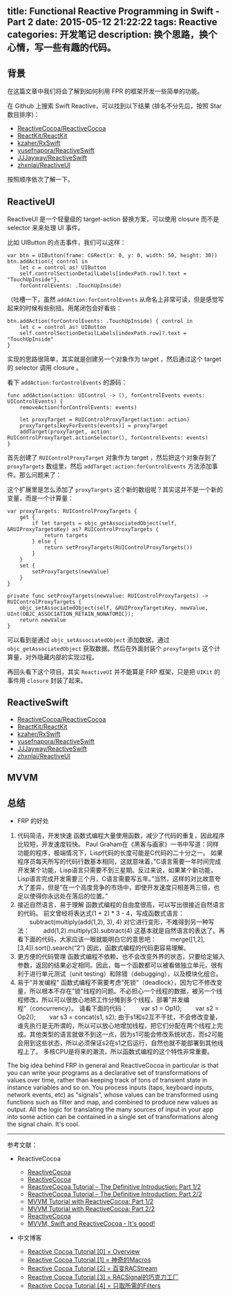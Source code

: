 title: Functional Reactive Programming in Swift - Part 2
date: 2015-05-12 21:22:22
tags: Reactive
categories: 开发笔记
description: 换个思路，换个心情，写一些有趣的代码。
---

## 背景

在这篇文章中我们将会了解到如何利用 FPR 的框架开发一些简单的功能。

在 Github 上搜索 Swift Reactive，可以找到以下结果 (排名不分先后，按照 Star 数目排序)：

- [ReactiveCocoa/ReactiveCocoa](https://github.com/ReactiveCocoa/ReactiveCocoa)
- [ReactKit/ReactKit](https://github.com/ReactKit/ReactKit)
- [kzaher/RxSwift](https://github.com/kzaher/RxSwift)
- [yusefnapora/ReactiveSwift](https://github.com/yusefnapora/ReactiveSwift)
- [JJJayway/ReactiveSwift](https://github.com/JJJayway/ReactiveSwift)
- [zhxnlai/ReactiveUI](https://github.com/zhxnlai/ReactiveUI)

按照顺序依次了解一下。

## ReactiveUI

ReactiveUI 是一个轻量级的 target-action 替换方案，可以使用 closure 而不是 selector 来来处理 UI 事件。

比如 UIButton 的点击事件，我们可以这样：

    var btn = UIButton(frame: CGRect(x: 0, y: 0, width: 50, height: 30))
    btn.addAction({ control in
        let c = control as! UIButton
        self.controlSectionDetailLabels[indexPath.row]?.text = "TouchUpInside"},
        forControlEvents: .TouchUpInside)

（吐槽一下，虽然 `addAction:forControlEvents` 从命名上非常可读，但是感觉写起来的时候有些别扭。用尾闭包会好看些：

    btn.addAction(forControlEvents: .TouchUpInside) { control in
        let c = control as! UIButton
        self.controlSectionDetailLabels[indexPath.row]?.text = "TouchUpInside"
    }

实现的思路很简单，其实就是创建另一个对象作为 target ，然后通过这个 target 的 selector 调用 closure 。

看下 `addAction:forControlEvents` 的源码：

    func addAction(action: UIControl -> (), forControlEvents events: UIControlEvents) {
        removeAction(forControlEvents: events)
        
        let proxyTarget = RUIControlProxyTarget(action: action)
        proxyTargets[keyForEvents(events)] = proxyTarget
        addTarget(proxyTarget, action: RUIControlProxyTarget.actionSelector(), forControlEvents: events)
    }

首先创建了 `RUIControlProxyTarget` 对象作为 target ，然后把这个对象存到了 `proxyTargets` 数组里，然后 `addTarget:action:forControlEvents` 方法添加事件。那么问题来了：

这个扩展里是怎么添加了 `proxyTargets` 这个新的数组呢？其实这并不是一个新的变量，而是一个计算量：

    var proxyTargets: RUIControlProxyTargets {
        get {
            if let targets = objc_getAssociatedObject(self, &RUIProxyTargetsKey) as? RUIControlProxyTargets {
                return targets
            } else {
                return setProxyTargets(RUIControlProxyTargets())
            }
        }
        set {
            setProxyTargets(newValue)
        }
    }

    private func setProxyTargets(newValue: RUIControlProxyTargets) -> RUIControlProxyTargets {
        objc_setAssociatedObject(self, &RUIProxyTargetsKey, newValue, UInt(OBJC_ASSOCIATION_RETAIN_NONATOMIC));
        return newValue
    }

可以看到是通过 `objc_setAssociatedObject` 添加数据，通过 `objc_getAssociatedObject` 获取数据。然后在外面封装个 `proxyTargets` 这个计算量，对外隐藏内部的实现过程。

再回头看下这个项目，其实 `ReactiveUI` 并不能算是 FRP 框架，只是把 `UIKit` 的事件用 `closure` 封装了起来。



## ReactiveSwift








- [ReactiveCocoa/ReactiveCocoa](https://github.com/ReactiveCocoa/ReactiveCocoa)
- [ReactKit/ReactKit](https://github.com/ReactKit/ReactKit)
- [kzaher/RxSwift](https://github.com/kzaher/RxSwift)
- [yusefnapora/ReactiveSwift](https://github.com/yusefnapora/ReactiveSwift)
- [JJJayway/ReactiveSwift](https://github.com/JJJayway/ReactiveSwift)
- [zhxnlai/ReactiveUI](https://github.com/zhxnlai/ReactiveUI)




## MVVM



## 总结

- FRP 的好处
1. 代码简洁，开发快速
函数式编程大量使用函数，减少了代码的重复，因此程序比较短，开发速度较快。
Paul Graham在《黑客与画家》一书中写道：同样功能的程序，极端情况下，Lisp代码的长度可能是C代码的二十分之一。
如果程序员每天所写的代码行数基本相同，这就意味着，”C语言需要一年时间完成开发某个功能，Lisp语言只需要不到三星期。反过来说，如果某个新功能，Lisp语言完成开发需要三个月，C语言需要写五年。”当然，这样的对比故意夸大了差异，但是”在一个高度竞争的市场中，即使开发速度只相差两三倍，也足以使得你永远处在落后的位置。”
2. 接近自然语言，易于理解
函数式编程的自由度很高，可以写出很接近自然语言的代码。
前文曾经将表达式(1 + 2) * 3 - 4，写成函数式语言：
　　subtract(multiply(add(1,2), 3), 4)
对它进行变形，不难得到另一种写法：
　　add(1,2).multiply(3).subtract(4)
这基本就是自然语言的表达了。再看下面的代码，大家应该一眼就能明白它的意思吧：
　　merge([1,2],[3,4]).sort().search(“2”)
因此，函数式编程的代码更容易理解。
3. 更方便的代码管理
函数式编程不依赖、也不会改变外界的状态，只要给定输入参数，返回的结果必定相同。因此，每一个函数都可以被看做独立单元，很有利于进行单元测试（unit testing）和除错（debugging），以及模块化组合。
4. 易于”并发编程”
函数式编程不需要考虑”死锁”（deadlock），因为它不修改变量，所以根本不存在”锁”线程的问题。不必担心一个线程的数据，被另一个线程修改，所以可以很放心地把工作分摊到多个线程，部署”并发编程”（concurrency）。
请看下面的代码：
　　var s1 = Op1();
　　var s2 = Op2();
　　var s3 = concat(s1, s2);
由于s1和s2互不干扰，不会修改变量，谁先执行是无所谓的，所以可以放心地增加线程，把它们分配在两个线程上完成。其他类型的语言就做不到这一点，因为s1可能会修改系统状态，而s2可能会用到这些状态，所以必须保证s2在s1之后运行，自然也就不能部署到其他线程上了。
多核CPU是将来的潮流，所以函数式编程的这个特性非常重要。




The big idea behind FRP in general and ReactiveCocoa in particular is that you can write your programs as a declarative set of transformations of values over time, rather than keeping track of tons of transient state in instance variables and so on. You process inputs (taps, keyboard inputs, network events, etc) as "signals", whose values can be transformed using functions such as filter and map, and combined to produce new values as output. All the logic for translating the many sources of input in your app into some action can be contained in a single set of transformations along the signal chain. It's cool.




***
参考文献：

- ReactiveCocoa
    - [ReactiveCocoa](https://github.com/ReactiveCocoa/ReactiveCocoa)
    - [Reactive​Cocoa](http://nshipster.cn/reactivecocoa/)
    - [ReactiveCocoa Tutorial – The Definitive Introduction: Part 1/2](http://www.raywenderlich.com/62699/reactivecocoa-tutorial-pt1)
    - [ReactiveCocoa Tutorial – The Definitive Introduction: Part 2/2](http://www.raywenderlich.com/62796/reactivecocoa-tutorial-pt2)
    - [MVVM Tutorial with ReactiveCocoa: Part 1/2](http://www.raywenderlich.com/74106/mvvm-tutorial-with-reactivecocoa-part-1)
    - [MVVM Tutorial with ReactiveCocoa: Part 2/2](http://www.raywenderlich.com/74131/mvvm-tutorial-with-reactivecocoa-part-2)
    - [ReactiveCocoa](http://www.alexcurylo.com/blog/2013/03/27/reactivecocoa/)
    - [MVVM, Swift and ReactiveCocoa - It's good!](http://blog.scottlogic.com/2014/07/24/mvvm-reactivecocoa-swift.html)

- 中文博客
    - [Reactive Cocoa Tutorial [0] = Overview](http://blog.sunnyxx.com/2014/03/06/rac_0_overview/)
    - [Reactive Cocoa Tutorial [1] = 神奇的Macros](http://blog.sunnyxx.com/2014/03/06/rac_1_macros/)
    - [Reactive Cocoa Tutorial [2] = 百变RACStream](http://blog.sunnyxx.com/2014/03/06/rac_2_racstream/)
    - [Reactive Cocoa Tutorial [3] = RACSignal的巧克力工厂](http://blog.sunnyxx.com/2014/03/06/rac_3_racsignal/)
    - [Reactive Cocoa Tutorial [4] = 只取所需的Filters](http://blog.sunnyxx.com/2014/04/19/rac_4_filters/)